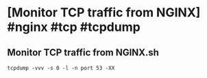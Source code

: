 # [Monitor TCP traffic from NGINX] #nginx #tcp #tcpdump

## Monitor TCP traffic from NGINX.sh

```shell
tcpdump -vvv -s 0 -l -n port 53 -XX
```

